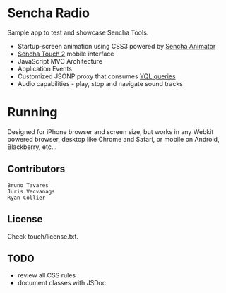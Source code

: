 # Sencha Radio
      
  Sample app to test and showcase Sencha Tools. 

  * Startup-screen animation using CSS3 powered by [Sencha Animator](http://www.sencha.com/products/animator/)
  *	[Sencha Touch 2](http://www.sencha.com/products/touch/) mobile interface
  * JavaScript MVC Architecture
  * Application Events
  * Customized JSONP proxy that consumes [YQL queries](http://developer.yahoo.com/yql)
  * Audio capabilities - play, stop and navigate sound tracks

# Running
  
  Designed for iPhone browser and screen size, but works in any Webkit powered browser, desktop like Chrome and 
  Safari, or mobile on Android, Blackberry, etc...

## Contributors

```
Bruno Tavares
Juris Vecvanags
Ryan Collier
```

## License 

  Check touch/license.txt.

## TODO

  * review all CSS rules
  * document classes with JSDoc